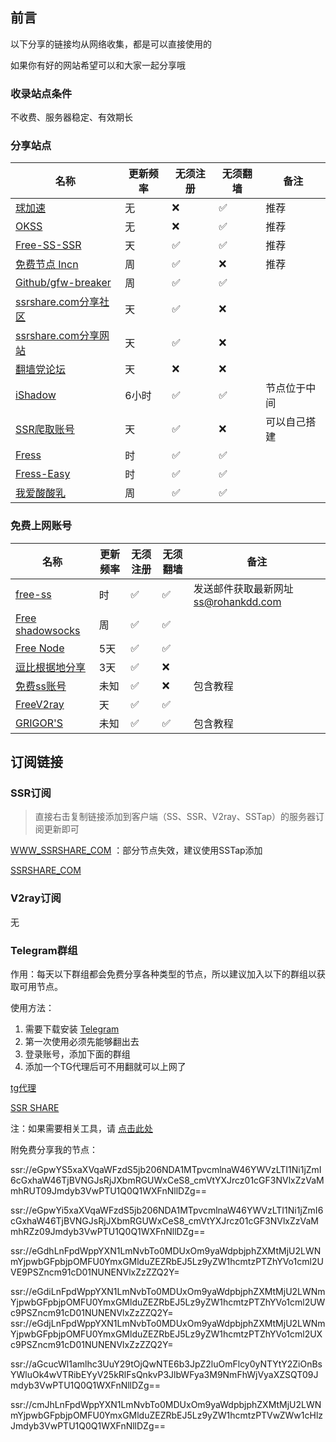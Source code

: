 ## 前言

以下分享的链接均从网络收集，都是可以直接使用的

如果你有好的网站希望可以和大家一起分享哦

### 收录站点条件

不收费、服务器稳定、有效期长



### 分享站点


| 名称                                                         | 更新频率 | 无须注册 | 无须翻墙 | 备注         |
| ------------------------------------------------------------ | -------- | -------- | -------- | ------------ |
| [球加速](https://qiujiasu.net/?iv=1242)                      | 无       | ❌        | ✅        | 推荐         |
| [OKSS](https://web2019.okss.xyz/auth/register?code=code)     | 无       | ❌        | ✅        | 推荐         |
| [Free-SS-SSR](https://github.com/dxxzst/Free-SS-SSR)         | 天       | ✅        | ✅        | 推荐         |
| [免费节点 Incn](https://lncn.org/)                           | 周       | ✅        | ❌        | 推荐         |
| [Github/gfw-breaker](https://github.com/gfw-breaker/ssr-accounts) | 周       | ✅        | ✅        |              |
| [ssrshare.com分享社区](https://www.ssrshare.com/forums/ssr-socks-v2ray.2/) | 天       | ✅        | ❌        |              |
| [ssrshare.com分享网站](https://www.ssrtool.com/tool/free_ssr) | 天       | ✅        | ❌        |              |
| [翻墙党论坛](https://fanqiangdang.com/)                      | 天       | ❌        | ❌        |              |
| [iShadow](https://d.ishadowx.com/)                           | 6小时    | ✅        | ✅        | 节点位于中间 |
| [SSR爬取账号](http://ss.pythonic.life/)                      | 天       | ✅        | ❌        | 可以自己搭建 |
| [Fress](https://a.freess.biz/#portfolio-preview)             | 时       | ✅        | ✅        |              |
| [Fress-Easy](https://do.freess.today/)                       | 时       | ✅        | ✅        |              |
| [我爱酸酸乳](http://52ss.fun/)                               | 周       | ✅        | ✅        |              |



### 免费上网账号

| 名称                                                      | 更新频率 | 无须注册 | 无须翻墙 | 备注                                 |
| --------------------------------------------------------- | -------- | -------- | -------- | ------------------------------------ |
| [free-ss](https://free-ss.ooo/)                           | 时       | ✅        | ✅        | 发送邮件获取最新网址 ss@rohankdd.com |
| [Free shadowsocks](https://free1.gyteng.com/)             | 周       | ✅        | ✅        |                                      |
| [Free Node](http://cacss.me/)                             | 5天      | ✅        | ✅        |                                      |
| [逗比根据地分享](https://doubibackup.com/95f80__8.html)   | 3天      | ✅        | ❌        |                                      |
| [免费ss账号](https://free.yitianjianss.com/)              | 未知     | ✅        | ❌        | 包含教程                             |
| [FreeV2ray](https://connect.freev2ray.org/)               | 天       | ✅        | ✅        |                                      |
| [GRIGOR'S](https://gdmi.weebly.com/3118523398online.html) | 未知     | ✅        | ✅        | 包含教程                             |



## 订阅链接

### SSR订阅

> 直接右击复制链接添加到客户端（SS、SSR、V2ray、SSTap）的服务器订阅更新即可

[WWW_SSRSHARE_COM](https://raw.githubusercontent.com/ImLaoD/sub/master/ssrshare.com) ：部分节点失效，建议使用SSTap添加

[SSRSHARE_COM](https://yzzz.ml/freessr)

### V2ray订阅

无

### Telegram群组

作用：每天以下群组都会免费分享各种类型的节点，所以建议加入以下的群组以获取可用节点。

使用方法：

1. 需要下载安装 [Telegram](https://telegram.org/)
2. 第一次使用必须先能够翻出去
3. 登录账号，添加下面的群组
4. 添加一个TG代理后可不用翻就可以上网了

[tg代理](https://t.me/socks5list)

[SSR SHARE](https://t.me/gyjclub)

注：如果需要相关工具，请 [点击此处](https://github.com/it-andy-hou/fq)

附免费分享我的节点：

ssr://eGpwYS5xaXVqaWFzdS5jb206NDA1MTpvcmlnaW46YWVzLTI1Ni1jZmI6cGxhaW46TjBVNGJsRjJXbmRGUWxCeS8_cmVtYXJrcz01cGF3NVlxZzVaMmhRUT09Jmdyb3VwPTU1Q0Q1WXFnNllDZg==

ssr://eGpwYi5xaXVqaWFzdS5jb206NDA1MTpvcmlnaW46YWVzLTI1Ni1jZmI6cGxhaW46TjBVNGJsRjJXbmRGUWxCeS8_cmVtYXJrcz01cGF3NVlxZzVaMmhRZz09Jmdyb3VwPTU1Q0Q1WXFnNllDZg==

ssr://eGdhLnFpdWppYXN1LmNvbTo0MDUxOm9yaWdpbjphZXMtMjU2LWNmYjpwbGFpbjpOMFU0YmxGMlduZEZRbEJ5Lz9yZW1hcmtzPTZhYVo1cml2UVE9PSZncm91cD01NUNENVlxZzZZQ2Y=

ssr://eGdiLnFpdWppYXN1LmNvbTo0MDUxOm9yaWdpbjphZXMtMjU2LWNmYjpwbGFpbjpOMFU0YmxGMlduZEZRbEJ5Lz9yZW1hcmtzPTZhYVo1cml2UWc9PSZncm91cD01NUNENVlxZzZZQ2Y=
ssr://eGdjLnFpdWppYXN1LmNvbTo0MDUxOm9yaWdpbjphZXMtMjU2LWNmYjpwbGFpbjpOMFU0YmxGMlduZEZRbEJ5Lz9yZW1hcmtzPTZhYVo1cml2UXc9PSZncm91cD01NUNENVlxZzZZQ2Y=

ssr://aGcucWl1amlhc3UuY29tOjQwNTE6b3JpZ2luOmFlcy0yNTYtY2ZiOnBsYWluOk4wVTRibEYyV25kRlFsQnkvP3JlbWFya3M9NmFhWjVyaXZSQT09Jmdyb3VwPTU1Q0Q1WXFnNllDZg==

ssr://cmJhLnFpdWppYXN1LmNvbTo0MDUxOm9yaWdpbjphZXMtMjU2LWNmYjpwbGFpbjpOMFU0YmxGMlduZEZRbEJ5Lz9yZW1hcmtzPTVwZWw1cHlzJmdyb3VwPTU1Q0Q1WXFnNllDZg==


